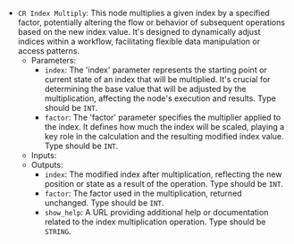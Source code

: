 - `CR Index Multiply`: This node multiplies a given index by a specified factor, potentially altering the flow or behavior of subsequent operations based on the new index value. It's designed to dynamically adjust indices within a workflow, facilitating flexible data manipulation or access patterns.
    - Parameters:
        - `index`: The 'index' parameter represents the starting point or current state of an index that will be multiplied. It's crucial for determining the base value that will be adjusted by the multiplication, affecting the node's execution and results. Type should be `INT`.
        - `factor`: The 'factor' parameter specifies the multiplier applied to the index. It defines how much the index will be scaled, playing a key role in the calculation and the resulting modified index value. Type should be `INT`.
    - Inputs:
    - Outputs:
        - `index`: The modified index after multiplication, reflecting the new position or state as a result of the operation. Type should be `INT`.
        - `factor`: The factor used in the multiplication, returned unchanged. Type should be `INT`.
        - `show_help`: A URL providing additional help or documentation related to the index multiplication operation. Type should be `STRING`.
